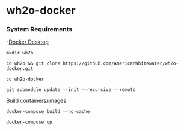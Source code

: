 # wh2o-docker

### System Requirements

-[Docker Desktop](https://www.docker.com/products/docker-desktop)

```
mkdir wh2o

cd wh2o && git clone https://github.com/AmericanWhitewater/wh2o-docker.git

cd wh2o-docker

git submodule update --init --recursive --remote

```

Build containers/images
```
docker-compose build --no-cache
```

```
docker-compose up
```